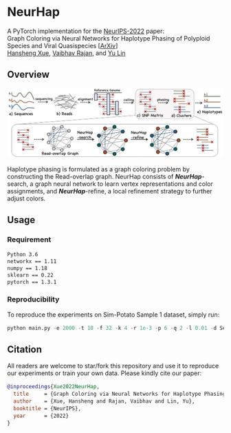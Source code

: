 # NeurHap
A PyTorch implementation for the [NeurIPS-2022](https://neurips.cc/Conferences/2022) paper:<br>
Graph Coloring via Neural Networks for Haplotype Phasing of Polyploid Species and Viral Quasispecies [[ArXiv](xxx)]<br>
[Hansheng Xue](https://xuehansheng.github.io/), [Vaibhav Rajan](https://sites.google.com/view/vaibhavrajan/), and [Yu Lin](http://users.cecs.anu.edu.au/~u1024708/)

## Overview

<p align="center">
  <img src="NeurHap.jpg" width="700" title="The pipeline of reference-based polyploid haplotypes reconstruction and our proposed method, NeuralHap.">
</p>

Haplotype phasing is formulated as a graph coloring problem by constructing the Read-overlap graph. NeurHap consists of ***NeurHap***-search, a graph neural network to learn vertex representations and color assignments, and ***NeurHap***-refine, a local refinement strategy to further adjust colors.


## Usage
### Requirement
```
Python 3.6
networkx == 1.11
numpy == 1.18
sklearn == 0.22
pytorch == 1.3.1
```
### Reproducibility
To reproduce the experiments on Sim-Potato Sample 1 dataset, simply run:
```python
python main.py -e 2000 -t 10 -f 32 -k 4 -r 1e-3 -p 6 -q 2 -l 0.01 -d Semi-Potato -s Sample1
```

## Citation
All readers are welcome to star/fork this repository and use it to reproduce our experiments or train your own data. Please kindly cite our paper:
```bibtex
@inproceedings{Xue2022NeurHap,
  title     = {Graph Coloring via Neural Networks for Haplotype Phasing of Polyploid Species and Viral Quasispecies},
  author    = {Xue, Hansheng and Rajan, Vaibhav and Lin, Yu},
  booktitle = {NeurIPS},
  year      = {2022}
}
```